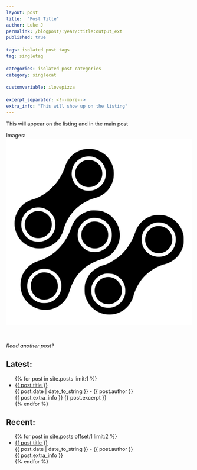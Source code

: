 ```yaml
---
layout: post
title:  "Post Title"
author: Luke J
permalink: /blogpost/:year/:title:output_ext
published: true

tags: isolated post tags
tag: singletag

categories: isolated post categories
category: singlecat

customvariable: ilovepizza

excerpt_separator: <!--more-->
extra_info: "This will show up on the listing"
---
```


This will appear on the listing and in the main post
<!--more-->

Images:
![Include an Image](/assets/img/chain.png)

<br>

_Read another post?_

## Latest:
<ul>
  {% for post in site.posts limit:1 %}
    <li>
      <a href="{{ post.url }}">{{ post.title }}</a><br>
      {{ post.date | date_to_string }} - {{ post.author }} <br>
      {{ post.extra_info }}
      {{ post.excerpt }}
    </li>
  {% endfor %}
</ul>

## Recent:
<ul>
  {% for post in site.posts offset:1 limit:2 %}
    <li>
      <a href="{{ post.url }}">{{ post.title }}</a><br>
      {{ post.date | date_to_string }} - {{ post.author }} <br>
      {{ post.extra_info }}
    </li>
  {% endfor %}
</ul>

